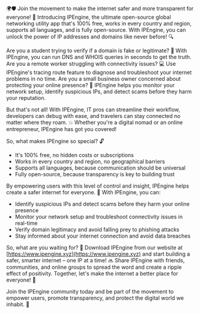 🌍🛡️ Join the movement to make the internet safer and more transparent for everyone! 🚀 Introducing IPEngine, the ultimate open-source global networking utility app that's 100% free, works in every country and region, supports all languages, and is fully open-source. With IPEngine, you can unlock the power of IP addresses and domains like never before! 🔍

Are you a student trying to verify if a domain is fake or legitimate? 🤔 With IPEngine, you can run DNS and WHOIS queries in seconds to get the truth. Are you a remote worker struggling with connectivity issues? 💻 Use IPEngine's tracing route feature to diagnose and troubleshoot your internet problems in no time. Are you a small business owner concerned about protecting your online presence? 🏢 IPEngine helps you monitor your network setup, identify suspicious IPs, and detect scams before they harm your reputation.

But that's not all! With IPEngine, IT pros can streamline their workflow, developers can debug with ease, and travelers can stay connected no matter where they roam. 💥 Whether you're a digital nomad or an online entrepreneur, IPEngine has got you covered!

So, what makes IPEngine so special? 🔓

* It's 100% free, no hidden costs or subscriptions
* Works in every country and region, no geographical barriers
* Supports all languages, because communication should be universal
* Fully open-source, because transparency is key to building trust

By empowering users with this level of control and insight, IPEngine helps create a safer internet for everyone. 🌟 With IPEngine, you can:

* Identify suspicious IPs and detect scams before they harm your online presence
* Monitor your network setup and troubleshoot connectivity issues in real-time
* Verify domain legitimacy and avoid falling prey to phishing attacks
* Stay informed about your internet connection and avoid data breaches

So, what are you waiting for? 🎉 Download IPEngine from our website at [https://www.ipengine.xyz](https://www.ipengine.xyz) and start building a safer, smarter internet – one IP at a time! 🔜 Share IPEngine with friends, communities, and online groups to spread the word and create a ripple effect of positivity. Together, let's make the internet a better place for everyone! 💪

Join the IPEngine community today and be part of the movement to empower users, promote transparency, and protect the digital world we inhabit. 🌈